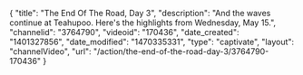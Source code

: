 {
    "title": "The End Of The Road, Day 3",
    "description": "And the waves continue at Teahupoo. Here's the highlights from Wednesday, May 15.",
    "channelid": "3764790",
    "videoid": "170436",
    "date_created": "1401327856",
    "date_modified": "1470335331",
    "type": "captivate",
    "layout": "channelVideo",
    "url": "\/action\/the-end-of-the-road-day-3\/3764790-170436"
}